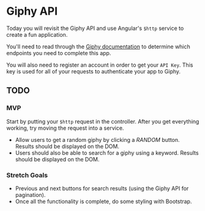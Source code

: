 # Giphy API

Today you will revisit the Giphy API and use Angular's `$http` service to create a fun application.

You'll need to read through the [Giphy documentation](https://developers.giphy.com/) to determine which endpoints you need to complete this app.

You will also need to register an account in order to get your `API Key`. This key is used for all of your requests to authenticate your app to Giphy.

## TODO

### MVP

Start by putting your `$http` request in the controller. After you get everything working, try moving the request into a service. 

- Allow users to get a random giphy by clicking a *RANDOM* button. Results should be displayed on the DOM.
- Users should also be able to search for a giphy using a keyword. Results should be displayed on the DOM.

### Stretch Goals

- Previous and next buttons for search results (using the Giphy API for pagination).
- Once all the functionality is complete, do some styling with Bootstrap.
